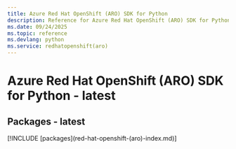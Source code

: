 ```yaml
---
title: Azure Red Hat OpenShift (ARO) SDK for Python
description: Reference for Azure Red Hat OpenShift (ARO) SDK for Python
ms.date: 09/24/2025
ms.topic: reference
ms.devlang: python
ms.service: redhatopenshift(aro)
---
```

# Azure Red Hat OpenShift (ARO) SDK for Python - latest
## Packages - latest
[!INCLUDE [packages](red-hat-openshift-(aro\)-index.md)]